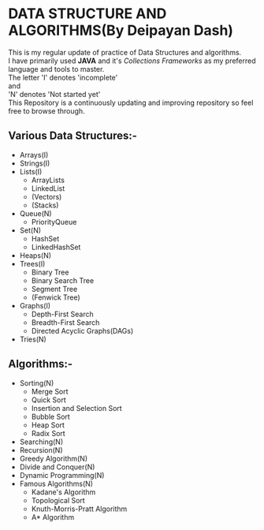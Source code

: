 # DATA STRUCTURE AND ALGORITHMS(By Deipayan Dash)

This is my regular update of practice of Data Structures and algorithms.<br/>I have primarily used **JAVA** and it's _Collections Frameworks_ as my preferred language and tools to master.<br/>
The letter 'I' denotes 'incomplete' <br/>
and <br/>
'N' denotes 'Not started yet'<br/>
This Repository is a continuously updating and improving repository so feel free to browse through.

## Various Data Structures:-

- Arrays(I)
- Strings(I)
- Lists(I)
  - ArrayLists
  - LinkedList
  - (Vectors)
  - (Stacks)
- Queue(N)
  - PriorityQueue
- Set(N)
  - HashSet
  - LinkedHashSet
- Heaps(N)
- Trees(I)
  - Binary Tree
  - Binary Search Tree
  - Segment Tree
  - (Fenwick Tree)
- Graphs(I)
  - Depth-First Search
  - Breadth-First Search
  - Directed Acyclic Graphs(DAGs)
- Tries(N)

## Algorithms:-

- Sorting(N)
  - Merge Sort
  - Quick Sort
  - Insertion and Selection Sort
  - Bubble Sort
  - Heap Sort
  - Radix Sort
- Searching(N)
- Recursion(N)
- Greedy Algorithm(N)
- Divide and Conquer(N)
- Dynamic Programming(N)
- Famous Algorithms(N)
  - Kadane's Algorithm
  - Topological Sort
  - Knuth-Morris-Pratt Algorithm
  - A\* Algorithm
